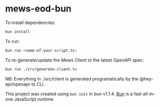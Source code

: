 # mews-eod-bun

To install dependencies:

```bash
bun install
```

To run:

```bash
bun run <name-of-your-script.ts>
```

To re-generate/update the Mews Client to the latest OpenAPI spec:

```bash
bun run ./src/generate-client.ts
```

NB: Everything in ./src/client is generated programatically by the @hey-api/openapi-ts CLI.

This project was created using `bun init` in bun v1.1.4. [Bun](https://bun.sh) is a fast all-in-one JavaScript runtime.
